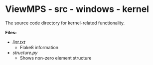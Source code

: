 # ViewMPS - src - windows - kernel

The source code directory for kernel-related functionality.

**Files:**
- *lint.txt*
  - Flake8 information
- *structure.py*
  - Shows non-zero element structure

